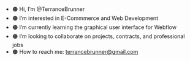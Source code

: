 - 🟠  Hi, I’m @TerranceBrunner
- 🟠  I’m interested in E-Commmerce and Web Development
- 🟠  I’m currently learning the graphical user interface for Webflow 
- 🟠  I’m looking to collaborate on projects, contracts, and professional jobs
- 🟠  How to reach me: terrancebrunner@gmail.com

<!---
TerranceBrunner/TerranceBrunner is a ✨ special ✨ repository because its `README.md` (this file) appears on your GitHub profile.
You can click the Preview link to take a look at your changes.
--->
